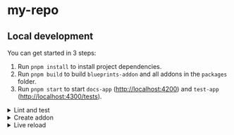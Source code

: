 # my-repo

## Local development

You can get started in 3 steps:

1. Run `pnpm install` to install project dependencies.
1. Run `pnpm build` to build `blueprints-addon` and all addons in the `packages` folder.
1. Run `pnpm start` to start `docs-app` ([http://localhost:4200](http://localhost:4200)) and `test-app` ([http://localhost:4300/tests](http://localhost:4300/tests?hidepassed)).


<details>

<summary>Lint and test</summary>

From the workspace root, you can run these commands to apply the action to _all packages_.

```sh
# Lint files
pnpm lint
pnpm lint:fix

# Run tests
pnpm test
```

To save time, change the current directory to a particular package and run the commands above. This will affect _only that package_.

</details>


<details>

<summary>Create addon</summary>

From the workspace root, run the `new` command to create a package in `packages`. The package will be added to `docs-app` and `test-app`.

```sh
pnpm addon new <name> [options]

# Example: Create the addon `ui/form`
pnpm addon new ui/form

# Example: Specify the location
pnpm addon new @my-org-ui/form --location ui/form
```

Afterwards, run `pnpm install` to update the project dependencies.

</details>


<details>

<summary>Live reload</summary>

Change the current directory to the addon that you want to work on. Run `pnpm start` so that the addon is rebuilt automatically.

```sh
cd packages/ui/form
pnpm start
```

Then, as you change the addon's source code, `docs-app` and `test-app` (assuming they are running) will rebuild automatically.

</details>
